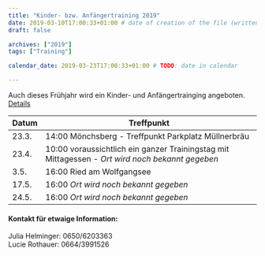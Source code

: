 ```yaml
---
title: "Kinder- bzw. Anfängertraining 2019"
date: 2019-03-10T17:00:33+01:00 # date of creation of the file (written)
draft: false

archives: ["2019"]
tags: ["Training"]

calendar_date: 2019-03-23T17:00:33+01:00 # TODO: date in calendar

---
```


Auch dieses Frühjahr wird ein Kinder- und Anfängertrainging angeboten. [Details](/post/2019/01/Kindertraining2019.pdf)

<!--more-->

Datum | Treffpunkt
--- | ---
23.3. | 14:00 Mönchsberg - Treffpunkt Parkplatz Müllnerbräu
23.4. | 10:00 voraussichtlich ein ganzer Trainingstag mit Mittagessen - *Ort wird noch bekannt gegeben*
3.5. | 16:00 Ried am Wolfgangsee
17.5. | 16:00 *Ort wird noch bekannt gegeben*
24.5. | 16:00 *Ort wird noch bekannt gegeben*

#### Kontakt für etwaige Information:

Julia Helminger: 0650/6203363  
Lucie Rothauer: 0664/3991526